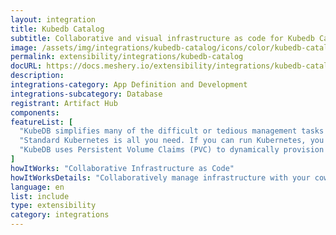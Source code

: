 ```yaml
---
layout: integration
title: Kubedb Catalog
subtitle: Collaborative and visual infrastructure as code for Kubedb Catalog
image: /assets/img/integrations/kubedb-catalog/icons/color/kubedb-catalog-color.svg
permalink: extensibility/integrations/kubedb-catalog
docURL: https://docs.meshery.io/extensibility/integrations/kubedb-catalog
description: 
integrations-category: App Definition and Development
integrations-subcategory: Database
registrant: Artifact Hub
components: 
featureList: [
  "KubeDB simplifies many of the difficult or tedious management tasks of running a production grade databases on private and public clouds. Maintain one stack for all your stateless and stateful applications and simplify the operational complexity.",
  "Standard Kubernetes is all you need. If you can run Kubernetes, you can provision and manage databases using KubeDB. Use standard Kubernetes CLI and API to provision and manage databases.",
  "KubeDB uses Persistent Volume Claims (PVC) to dynamically provision disks for database instances. Using appropriately defined StorageClasses, KubeDB provisioned database instances are designed to scale from small development workloads up to performance-intensive workloads on private and public cloud environments."
]
howItWorks: "Collaborative Infrastructure as Code"
howItWorksDetails: "Collaboratively manage infrastructure with your coworkers synchronously sharing the same designs."
language: en
list: include
type: extensibility
category: integrations
---
```


